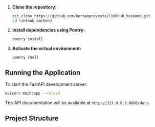 1. **Clone the repository:**

   ```bash
   git clone https://github.com/hernanprovoste/linkhub_backend.git
   cd linkhub_backend
   ```

2. **Install dependencies using Poetry:**

   ```bash
   poetry install
   ```

3. **Activate the virtual environment:**

   ```bash
   poetry shell
   ```

## Running the Application

To start the FastAPI development server:

```bash
uvicorn main:app --reload
```

The API documentation will be available at `http://127.0.0.1:8000/docs`.

## Project Structure
